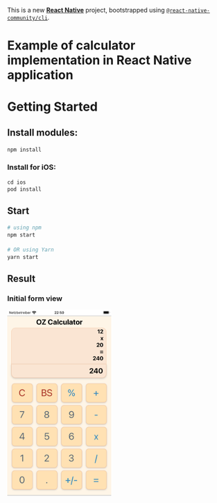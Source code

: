 This is a new [**React Native**](https://reactnative.dev) project, bootstrapped using [`@react-native-community/cli`](https://github.com/react-native-community/cli).

# Example of calculator implementation in React Native application

# Getting Started

## Install modules:

```npm install```

### Install for iOS:

```
cd ios
pod install
```

## Start

```bash
# using npm
npm start

# OR using Yarn
yarn start
```
## Result

### Initial form view

<img src="https://github.com/zahoruiko/React-Native-Calculator/blob/main/appImages/Screen-1.png" width="240" />

